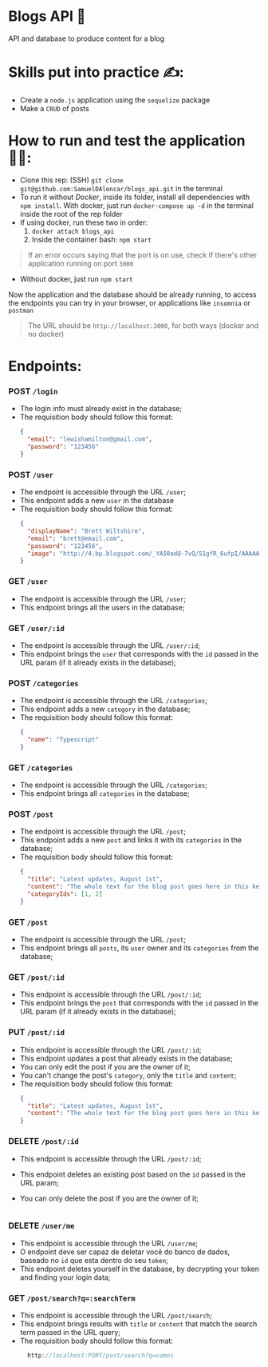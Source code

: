 # Blogs API 📰

 API and database to produce content for a blog
 
# Skills put into practice ✍:

  * Create a `node.js` application using the `sequelize` package
  * Make a `CRUD` of posts
 
# How to run and test the application 👨‍💻:

 * Clone this rep: (SSH) `git clone git@github.com:SamuelDAlencar/blogs_api.git` in the terminal
 * To run it without *Docker*, inside its folder, install all dependencies with `npm install`. With docker, just run `docker-compose up -d` in the terminal inside the root of the rep folder
 * If using docker, run these two in order:
   1. `docker attach blogs_api`
   2. Inside the container bash: `npm start`
  > If an error occurs saying that the port is on use, check if there's other application running on port `3000`
 * Without docker, just run `npm start`

Now the application and the database should be already running, to access the endpoints you can try in your browser, or applications like `insomnia` or `postman`
> The URL should be `http://localhost:3000`, for both ways (docker and no docker)

# Endpoints:

### POST `/login`

- The login info must already exist in the database;
- The requisition body should follow this format:
  ```json
  {
    "email": "lewishamilton@gmail.com",
    "password": "123456"
  }
  ```

### POST `/user`

- The endpoint is accessible through the URL `/user`;
- This endpoint adds a new `user` in the database
- The requisition body should follow this format:
  ```json
  {
    "displayName": "Brett Wiltshire",
    "email": "brett@email.com",
    "password": "123456",
    "image": "http://4.bp.blogspot.com/_YA50adQ-7vQ/S1gfR_6ufpI/AAAAAAAAAAk/1ErJGgRWZDg/S45/brett.png"
  }
  ```

### GET `/user`

- The endpoint is accessible through the URL `/user`;
- This endpoint brings all the users in the database;

### GET `/user/:id`

- The endpoint is accessible through the URL `/user/:id`;
- This endpoint brings the `user` that corresponds with the `id` passed in the URL param (if it already exists in the database);

### POST `/categories`

- The endpoint is accessible through the URL `/categories`;
- This endpoint adds a new `category` in the database;
- The requisition body should follow this format:
  ```json
  {
    "name": "Typescript"
  }
  ```

### GET `/categories`

- The endpoint is accessible through the URL `/categories`;
- This endpoint brings all `categories` in the database;

### POST `/post`

- The endpoint is accessible through the URL `/post`;
- This endpoint adds a new `post` and links it with its `categories` in the database; 
- The requisition body should follow this format:
  ```json
  {
    "title": "Latest updates, August 1st",
    "content": "The whole text for the blog post goes here in this key",
    "categoryIds": [1, 2]
  }
  ```
  
 ### GET `/post`

- The endpoint is accessible through the URL `/post`;
- This endpoint brings all `posts`, its `user` owner and its `categories` from the database;
 
 ### GET `/post/:id`

- This endpoint is accessible through the URL `/post/:id`;
- This endpoint brings the `post` that corresponds with the `id` passed in the URL param (if it already exists in the database);
 
 ### PUT `/post/:id`

- This endpoint is accessible through the URL `/post/:id`;
- This endpoint updates a post that already exists in the database;
- You can only edit the post if you are the owner of it;
- You can't change the post's `category`, only the `title` and `content`;
- The requisition body should follow this format:
  ```json
  {
    "title": "Latest updates, August 1st",
    "content": "The whole text for the blog post goes here in this key"
  }
  ```
 
 ### DELETE `/post/:id`

- This endpoint is accessible through the URL `/post/:id`;
- This endpoint deletes an existing post based on the `id` passed in the URL param;
- You can only delete the post if you are the owner of it;

    ```
 ### DELETE `/user/me`

- This endpoint is accessible through the URL `/user/me`;
- O endpoint deve ser capaz de deletar você do banco de dados, baseado no `id` que esta dentro do seu `token`;
- This endpoint deletes yourself in the database, by decrypting your token and finding your login data;
 
 ### GET `/post/search?q=:searchTerm`

- This endpoint is accessible through the URL `/post/search`;
- This endpoint brings results with `title` or `content` that match the search term passed in the URL query;
- The requisition body should follow this format:
  ```js
    http://localhost:PORT/post/search?q=vamos
  ```
